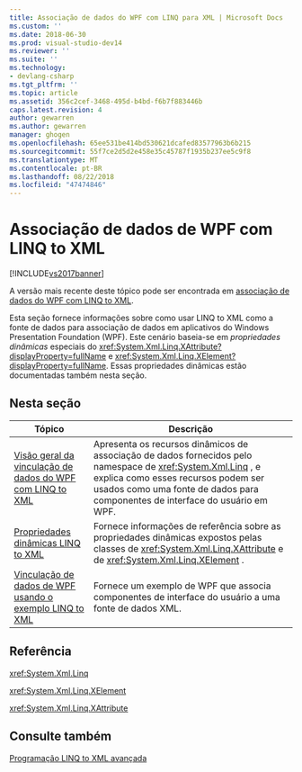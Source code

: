 ```yaml
---
title: Associação de dados do WPF com LINQ para XML | Microsoft Docs
ms.custom: ''
ms.date: 2018-06-30
ms.prod: visual-studio-dev14
ms.reviewer: ''
ms.suite: ''
ms.technology:
- devlang-csharp
ms.tgt_pltfrm: ''
ms.topic: article
ms.assetid: 356c2cef-3468-495d-b4bd-f6b7f883446b
caps.latest.revision: 4
author: gewarren
ms.author: gewarren
manager: ghogen
ms.openlocfilehash: 65ee531be414bd530621dcafed83577963b6b215
ms.sourcegitcommit: 55f7ce2d5d2e458e35c45787f1935b237ee5c9f8
ms.translationtype: MT
ms.contentlocale: pt-BR
ms.lasthandoff: 08/22/2018
ms.locfileid: "47474846"
---
```

# <a name="wpf-data-binding-with-linq-to-xml"></a>Associação de dados de WPF com LINQ to XML
[!INCLUDE[vs2017banner](../includes/vs2017banner.md)]

A versão mais recente deste tópico pode ser encontrada em [associação de dados do WPF com LINQ to XML](https://docs.microsoft.com/visualstudio/designers/wpf-data-binding-with-linq-to-xml).  
  
Esta seção fornece informações sobre como usar LINQ to XML como a fonte de dados para associação de dados em aplicativos do Windows Presentation Foundation (WPF). Este cenário baseia-se em *propriedades dinâmicas* especiais do <xref:System.Xml.Linq.XAttribute?displayProperty=fullName> e <xref:System.Xml.Linq.XElement?displayProperty=fullName>. Essas propriedades dinâmicas estão documentadas também nesta seção.  
  
## <a name="in-this-section"></a>Nesta seção  
  
|Tópico|Descrição|  
|-----------|-----------------|  
|[Visão geral da vinculação de dados do WPF com LINQ to XML](../designers/wpf-data-binding-with-linq-to-xml-overview.md)|Apresenta os recursos dinâmicos de associação de dados fornecidos pelo namespace de <xref:System.Xml.Linq> , e explica como esses recursos podem ser usados como uma fonte de dados para componentes de interface do usuário em WPF.|  
|[Propriedades dinâmicas LINQ to XML](../designers/linq-to-xml-dynamic-properties.md)|Fornece informações de referência sobre as propriedades dinâmicas expostos pelas classes de <xref:System.Xml.Linq.XAttribute> e de <xref:System.Xml.Linq.XElement> .|  
|[Vinculação de dados de WPF usando o exemplo LINQ to XML](../designers/wpf-data-binding-using-linq-to-xml-example.md)|Fornece um exemplo de WPF que associa componentes de interface do usuário a uma fonte de dados XML.|  
  
## <a name="reference"></a>Referência  
 <xref:System.Xml.Linq>  
  
 <xref:System.Xml.Linq.XElement>  
  
 <xref:System.Xml.Linq.XAttribute>  
  
## <a name="see-also"></a>Consulte também  
 [Programação LINQ to XML avançada](http://msdn.microsoft.com/library/88c4a6ea-700b-4468-9a29-0ea18fc63dd0)



